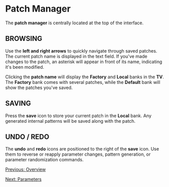 # Patch Manager

The **patch manager** is centrally located at the top of the interface.

## **BROWSING**

Use the **left and right arrows** to quickly navigate through saved patches. The current patch name is displayed in the text field. If you've made changes to the patch, an asterisk will appear in front of its name, indicating it's been modified.

Clicking the **patch name** will display the **Factory** and **Local** banks in the **TV**. The **Factory** bank comes with several patches, while the **Default** bank will show the patches you've saved.

## **SAVING**

Press the **save** icon to store your current patch in the **Local** bank. Any generated internal patterns will be saved along with the patch.

## **UNDO / REDO**

The **undo** and **redo** icons are positioned to the right of the **save** icon. Use them to reverse or reapply parameter changes, pattern generation, or parameter randomization commands.

[Previous: Overview](overview)

[Next: Parameters](parameters)
